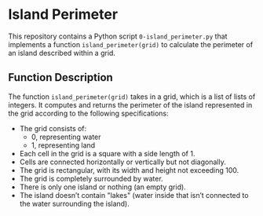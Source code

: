 # Island Perimeter

This repository contains a Python script `0-island_perimeter.py` that implements a function `island_perimeter(grid)` to calculate the perimeter of an island described within a grid.

## Function Description

The function `island_perimeter(grid)` takes in a grid, which is a list of lists of integers. It computes and returns the perimeter of the island represented in the grid according to the following specifications:

- The grid consists of:
  - 0, representing water
  - 1, representing land
- Each cell in the grid is a square with a side length of 1.
- Cells are connected horizontally or vertically but not diagonally.
- The grid is rectangular, with its width and height not exceeding 100.
- The grid is completely surrounded by water.
- There is only one island or nothing (an empty grid).
- The island doesn’t contain "lakes" (water inside that isn’t connected to the water surrounding the island).
